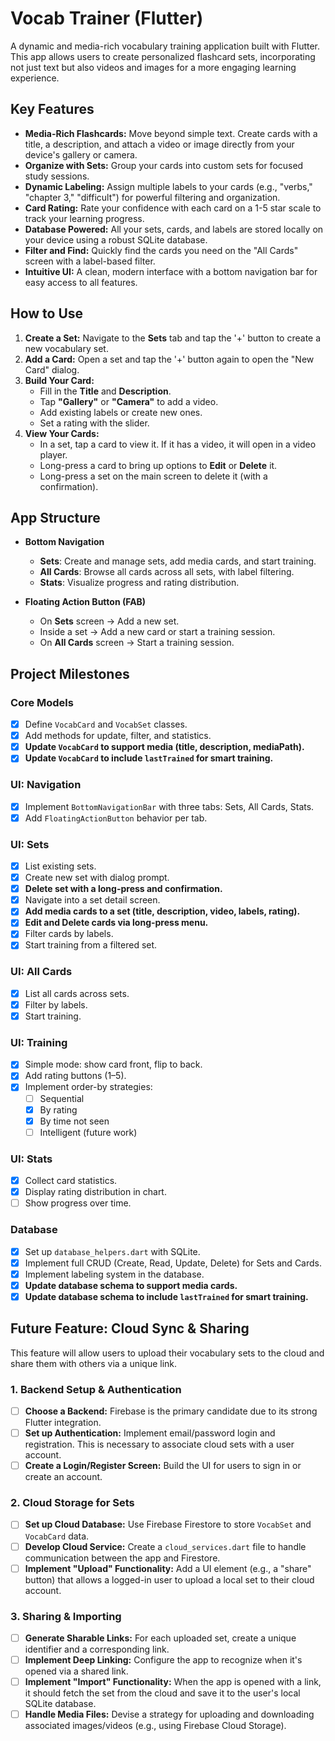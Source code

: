 # Vocab Trainer (Flutter)

A dynamic and media-rich vocabulary training application built with Flutter. This app allows users to create personalized flashcard sets, incorporating not just text but also videos and images for a more engaging learning experience.

## Key Features

- **Media-Rich Flashcards:** Move beyond simple text. Create cards with a title, a description, and attach a video or image directly from your device's gallery or camera.
- **Organize with Sets:** Group your cards into custom sets for focused study sessions.
- **Dynamic Labeling:** Assign multiple labels to your cards (e.g., "verbs," "chapter 3," "difficult") for powerful filtering and organization.
- **Card Rating:** Rate your confidence with each card on a 1-5 star scale to track your learning progress.
- **Database Powered:** All your sets, cards, and labels are stored locally on your device using a robust SQLite database.
- **Filter and Find:** Quickly find the cards you need on the "All Cards" screen with a label-based filter.
- **Intuitive UI:** A clean, modern interface with a bottom navigation bar for easy access to all features.

## How to Use

1.  **Create a Set:** Navigate to the **Sets** tab and tap the '+' button to create a new vocabulary set.
2.  **Add a Card:** Open a set and tap the '+' button again to open the "New Card" dialog.
3.  **Build Your Card:**
    *   Fill in the **Title** and **Description**.
    *   Tap **"Gallery"** or **"Camera"** to add a video.
    *   Add existing labels or create new ones.
    *   Set a rating with the slider.
4.  **View Your Cards:**
    *   In a set, tap a card to view it. If it has a video, it will open in a video player.
    *   Long-press a card to bring up options to **Edit** or **Delete** it.
    *   Long-press a set on the main screen to delete it (with a confirmation).

## App Structure

- **Bottom Navigation**
    - **Sets**: Create and manage sets, add media cards, and start training.
    - **All Cards**: Browse all cards across all sets, with label filtering.
    - **Stats**: Visualize progress and rating distribution.

- **Floating Action Button (FAB)**
    - On **Sets** screen → Add a new set.
    - Inside a set → Add a new card or start a training session.
    - On **All Cards** screen → Start a training session.

## Project Milestones

### Core Models
- [x] Define `VocabCard` and `VocabSet` classes.
- [x] Add methods for update, filter, and statistics.
- [x] **Update `VocabCard` to support media (title, description, mediaPath).**
- [x] **Update `VocabCard` to include `lastTrained` for smart training.**

### UI: Navigation
- [x] Implement `BottomNavigationBar` with three tabs: Sets, All Cards, Stats.
- [x] Add `FloatingActionButton` behavior per tab.

### UI: Sets
- [x] List existing sets.
- [x] Create new set with dialog prompt.
- [x] **Delete set with a long-press and confirmation.**
- [x] Navigate into a set detail screen.
- [x] **Add media cards to a set (title, description, video, labels, rating).**
- [x] **Edit and Delete cards via long-press menu.**
- [x] Filter cards by labels.
- [x] Start training from a filtered set.

### UI: All Cards
- [x] List all cards across sets.
- [x] Filter by labels.
- [x] Start training.

### UI: Training
- [x] Simple mode: show card front, flip to back.
- [x] Add rating buttons (1–5).
- [x] Implement order-by strategies:
    - [ ] Sequential
    - [x] By rating
    - [x] By time not seen
    - [ ] Intelligent (future work)

### UI: Stats
- [x] Collect card statistics.
- [x] Display rating distribution in chart.
- [ ] Show progress over time.

### Database
- [x] Set up `database_helpers.dart` with SQLite.
- [x] Implement full CRUD (Create, Read, Update, Delete) for Sets and Cards.
- [x] Implement labeling system in the database.
- [x] **Update database schema to support media cards.**
- [x] **Update database schema to include `lastTrained` for smart training.**

## Future Feature: Cloud Sync & Sharing

This feature will allow users to upload their vocabulary sets to the cloud and share them with others via a unique link.

### 1. Backend Setup & Authentication
- [ ] **Choose a Backend:** Firebase is the primary candidate due to its strong Flutter integration.
- [ ] **Set up Authentication:** Implement email/password login and registration. This is necessary to associate cloud sets with a user account.
- [ ] **Create a Login/Register Screen:** Build the UI for users to sign in or create an account.

### 2. Cloud Storage for Sets
- [ ] **Set up Cloud Database:** Use Firebase Firestore to store `VocabSet` and `VocabCard` data.
- [ ] **Develop Cloud Service:** Create a `cloud_services.dart` file to handle communication between the app and Firestore.
- [ ] **Implement "Upload" Functionality:** Add a UI element (e.g., a "share" button) that allows a logged-in user to upload a local set to their cloud account.

### 3. Sharing & Importing
- [ ] **Generate Sharable Links:** For each uploaded set, create a unique identifier and a corresponding link.
- [ ] **Implement Deep Linking:** Configure the app to recognize when it's opened via a shared link.
- [ ] **Implement "Import" Functionality:** When the app is opened with a link, it should fetch the set from the cloud and save it to the user's local SQLite database.
- [ ] **Handle Media Files:** Devise a strategy for uploading and downloading associated images/videos (e.g., using Firebase Cloud Storage).
